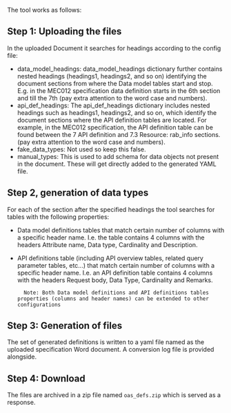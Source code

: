 The tool works as follows:

## Step 1: Uploading the files 

In the uploaded Document it searches for headings according to the config file:

* data_model_headings: data_model_headings dictionary further contains nested headings (headings1, headings2, and so on) identifying the document sections from where the Data model tables start and stop. E.g. in the MEC012 specification data definition starts in the 6th section and till the 7th (pay extra attention to the word case and numbers).
* api_def_headings: The api_def_headings dictionary includes nested headings such as headings1, headings2, and so on, which identify the document sections where the API definition tables are located. For example, in the MEC012 specification, the API definition table can be found between the 7 API definition and 7.3 Resource: rab_info sections.  (pay extra attention to the word case and numbers).
* fake_data_types: Not used so keep this false.
* manual_types: This is used to add schema for data objects not present in the document. These will get directly added to the generated YAML file.

## Step 2, generation of data types

For each of the section after the specified headings the tool searches for tables with the following properties:

* Data model definitions tables that match certain number of columns with a specific header name. I.e. the table contains 4 columns with the headers Attribute name, Data type, Cardinality and Description.

* API definitions table (including API overview tables, related query parameter tables, etc...) that match certain number of columns with a specific header name. I.e. an API definition table contains 4 columns with the headers Request body, Data Type, Cardinality and Remarks.


		Note: Both Data model definitions and API definitions tables properties (columns and header names) can be extended to other configurations
		
## Step 3: Generation of files

The set of generated definitions is written to a yaml file named as the uploaded specification Word document. A conversion log file is provided alongside.

## Step 4: Download

The files are archived in a zip file named `oas_defs.zip` which is served as a response.